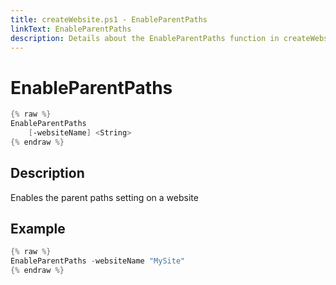 ```yaml
---
title: createWebsite.ps1 - EnableParentPaths
linkText: EnableParentPaths
description: Details about the EnableParentPaths function in createWebsite.ps1 helper script
---
```


# EnableParentPaths

```PowerShell
{% raw %}
EnableParentPaths
    [-websiteName] <String>
{% endraw %}
```

## Description

Enables the parent paths setting on a website

## Example

```PowerShell
{% raw %}
EnableParentPaths -websiteName "MySite"
{% endraw %}
```
